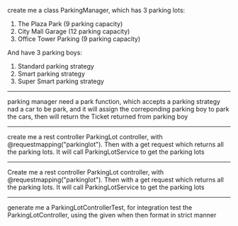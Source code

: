create me a class ParkingManager, which has 3 parking lots: 
1. The Plaza Park (9 parking capacity) 
2. City Mall Garage (12 parking capacity)
3. Office Tower Parking (9 parking capacity)  

And have 3 parking boys:
1. Standard parking strategy
2. Smart parking strategy
3. Super Smart parking strategy
--------------------------------------------------------
parking manager need a park function, which accepts a parking strategy nad a car to be park, and it will assign the correponding parking boy to park the cars, then will return the Ticket returned from parking boy

--------------------------------------------------------

create me a rest controller ParkingLot controller, with @requestmapping("parkinglot"). Then with a get request which returns all the parking lots. It will call ParkingLotService to get the parking lots

--------------------------------------------------------

Create me a rest controller ParkingLot controller, with @requestmapping("parkinglot"). Then with a get request which returns all the parking lots. It will call ParkingLotService to get the parking lots

-----------------------------------------------------
generate me a ParkingLotControllerTest, for integration test the ParkingLotController, using the given when then format in strict manner